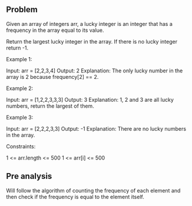 ## Problem

Given an array of integers arr, a lucky integer is an integer that has a frequency in the array equal to its value.

Return the largest lucky integer in the array. If there is no lucky integer return -1.



Example 1:

Input: arr = [2,2,3,4]
Output: 2
Explanation: The only lucky number in the array is 2 because frequency[2] == 2.

Example 2:

Input: arr = [1,2,2,3,3,3]
Output: 3
Explanation: 1, 2 and 3 are all lucky numbers, return the largest of them.

Example 3:

Input: arr = [2,2,2,3,3]
Output: -1
Explanation: There are no lucky numbers in the array.



Constraints:

1 <= arr.length <= 500
1 <= arr[i] <= 500

## Pre analysis

Will follow the algorithm of counting the frequency of each element and then check if the frequency is equal to the element itself.
